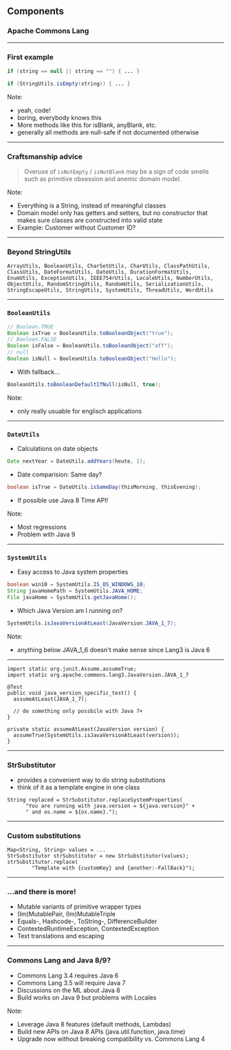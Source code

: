 <!-- .slide: data-background="img/background-lightgreen-orig.jpg" data-state="intro" class="center" -->
##  Components <!-- .element: class="heading" -->
### Apache Commons Lang <!-- .element: class="heading" -->

---

### First example

```java
if (string == null || string == "") { ... }
```

```java
if (StringUtils.isEmpty(string)) { ... }
```

Note:
- yeah, code!
- boring, everybody knows this
- More methods like this for isBlank, anyBlank, etc.
- generally all methods are null-safe if not documented otherwise

---

### Craftsmanship advice

> Overuse of `isNotEmpty` / `isNotBlank` may be a sign of code smells such as primitive obsession and anemic domain model.

Note:
- Everything is a String, instead of meaningful classes
- Domain model only has getters and setters, but no constructor that makes sure classes are constructed into valid state
- Example: Customer without Customer ID?

---

### Beyond StringUtils

`ArrayUtils, BooleanUtils, CharSetUtils, CharUtils, ClassPathUtils, ClassUtils, DateFormatUtils, DateUtils, DurationFormatUtils, EnumUtils, ExceptionUtils, IEEE754rUtils, LocaleUtils, NumberUtils, ObjectUtils, RandomStringUtils, RandomUtils, SerializationUtils, StringEscapeUtils, StringUtils, SystemUtils, ThreadUtils, WordUtils`

---

### `BooleanUtils`

```java
// Boolean.TRUE
Boolean isTrue = BooleanUtils.toBooleanObject("true");
// Boolean.FALSE
Boolean isFalse = BooleanUtils.toBooleanObject("off");
// null
Boolean isNull = BooleanUtils.toBooleanObject("Hello");
```

- With fallback...

```java
BooleanUtils.toBooleanDefaultIfNull(isNull, true);
```

Note:
- only really usuable for englisch applications

---

### `DateUtils`

- Calculations on date objects

```java
Date nextYear = DateUtils.addYears(heute, 1);
```

- Date comparision: Same day?

```java
boolean isTrue = DateUtils.isSameDay(thisMorning, thisEvening);
```

- If possible use Java 8 Time API!

Note:
- Most regressions
- Problem with Java 9

---

### `SystemUtils`

- Easy access to Java system properties

```java
boolean win10 = SystemUtils.IS_OS_WINDOWS_10;
String javaHomePath = SystemUtils.JAVA_HOME;
File javaHome = SystemUtils.getJavaHome();
```

- Which Java Version am I running on?

```java
SystemUtils.isJavaVersionAtLeast(JavaVersion.JAVA_1_7);
```

Note:
- anything below JAVA_1_6 doesn't make sense since Lang3 is Java 6

---

```
import static org.junit.Assume.assumeTrue;
import static org.apache.commons.lang3.JavaVersion.JAVA_1_7

@Test
public void java_version_specific_test() {
  assumeAtLeast(JAVA_1_7);
  
  // do something only possbile with Java 7+
}

private static assumeAtLeast(JavaVersion version) {
  assumeTrue(SystemUtils.isJavaVersionAtLeast(version));
}
```

---

### StrSubstitutor

- provides a convenient way to do string substitutions
- think of it as a template engine in one class

```
String replaced = StrSubstitutor.replaceSystemProperties(
      "You are running with java.version = ${java.version}" +
      " and os.name = ${os.name}.");
```

---

### Custom substitutions

```
Map<String, String> values = ...
StrSubstitutor strSubstitutor = new StrSubstitutor(values);
strSubstitutor.replace(
        "Template with {customKey} and {another:-FallBack}");
```

---

### ...and there is more!

- Mutable variants of primitive wrapper types
- (Im)MutablePair, (Im)MutableTriple
- Equals-, Hashcode-, ToString-, DifferenceBuilder
- ContextedRuntimeException, ContextedException
- Text translations and escaping

---

### Commons Lang and Java 8/9?

- Commons Lang 3.4 requires Java 6
- Commons Lang 3.5 will require Java 7
- Discussions on the ML about Java 8
- Build works on Java 9 but problems with Locales

Note:
- Leverage Java 8 features (default methods, Lambdas)
- Build new APIs on Java 8 APIs (java.util.function, java.time)
- Upgrade now without breaking compatibility vs. Commons Lang 4
